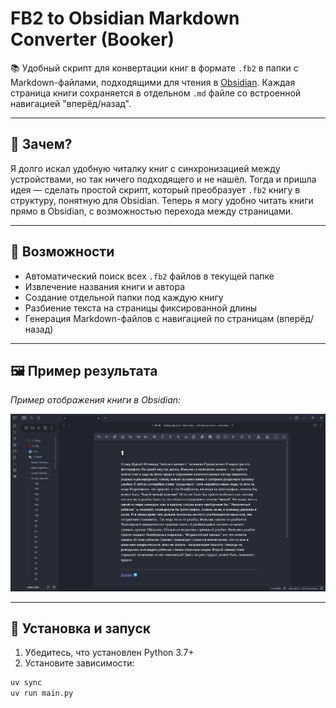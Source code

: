 # FB2 to Obsidian Markdown Converter (Booker)

📚 Удобный скрипт для конвертации книг в формате `.fb2` в папки с Markdown-файлами, подходящими для чтения в [Obsidian](https://obsidian.md).
Каждая страница книги сохраняется в отдельном `.md` файле со встроенной навигацией "вперёд/назад".

---

## 🤔 Зачем?

Я долго искал удобную читалку книг с синхронизацией между устройствами, но так ничего подходящего и не нашёл.
Тогда и пришла идея — сделать простой скрипт, который преобразует `.fb2` книгу в структуру, понятную для Obsidian.
Теперь я могу удобно читать книги прямо в Obsidian, с возможностью перехода между страницами.

---

## 🔧 Возможности

- Автоматический поиск всех `.fb2` файлов в текущей папке
- Извлечение названия книги и автора
- Создание отдельной папки под каждую книгу
- Разбиение текста на страницы фиксированной длины
- Генерация Markdown-файлов с навигацией по страницам (вперёд/назад)

---

## 🖼 Пример результата

_Пример отображения книги в Obsidian:_

![Пример](/image/image.png)

---

## 🚀 Установка и запуск

1. Убедитесь, что установлен Python 3.7+
2. Установите зависимости:

```bash
uv sync
uv run main.py
```
